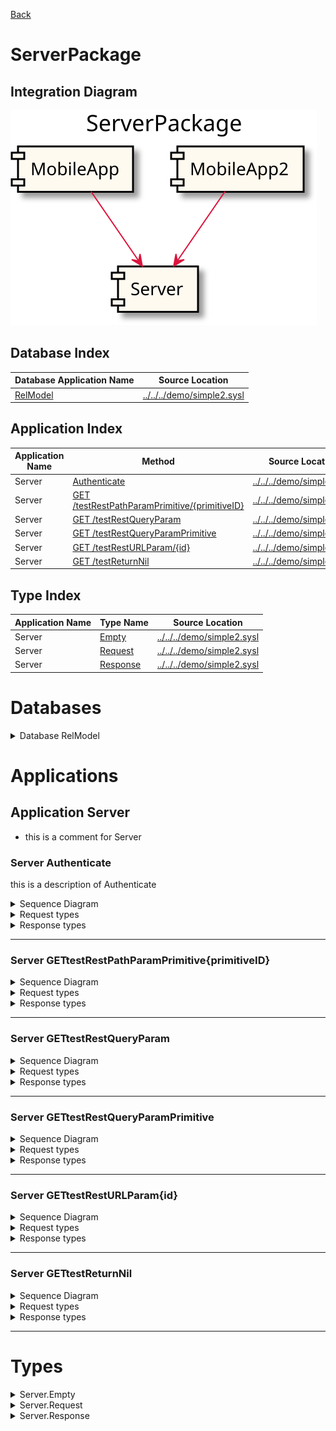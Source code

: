 

[Back](../README.md)


# ServerPackage

## Integration Diagram
![](integration.svg)








## Database Index
| Database Application Name  | Source Location |
----|----
[RelModel](#Database-RelModel) | [../../../demo/simple2.sysl](../../../demo/simple2.sysl)|  


## Application Index
| Application Name | Method | Source Location |
----|----|----
Server | [Authenticate](#Server-Authenticate) | [../../../demo/simple2.sysl](../../../demo/simple2.sysl)|  
Server | [GET /testRestPathParamPrimitive/{primitiveID}](#Server-GETtestRestPathParamPrimitive{primitiveID}) | [../../../demo/simple2.sysl](../../../demo/simple2.sysl)|  
Server | [GET /testRestQueryParam](#Server-GETtestRestQueryParam) | [../../../demo/simple2.sysl](../../../demo/simple2.sysl)|  
Server | [GET /testRestQueryParamPrimitive](#Server-GETtestRestQueryParamPrimitive) | [../../../demo/simple2.sysl](../../../demo/simple2.sysl)|  
Server | [GET /testRestURLParam/{id}](#Server-GETtestRestURLParam{id}) | [../../../demo/simple2.sysl](../../../demo/simple2.sysl)|  
Server | [GET /testReturnNil](#Server-GETtestReturnNil) | [../../../demo/simple2.sysl](../../../demo/simple2.sysl)|  

## Type Index
| Application Name | Type Name | Source Location |
----|----|----
Server | [Empty](#Server.Empty) | [../../../demo/simple2.sysl](../../../demo/simple2.sysl)|
Server | [Request](#Server.Request) | [../../../demo/simple2.sysl](../../../demo/simple2.sysl)|
Server | [Response](#Server.Response) | [../../../demo/simple2.sysl](../../../demo/simple2.sysl)|



# Databases



<details>
<summary>Database RelModel</summary>


![](RelModel/types.svg)
</details>




# Applications







## Application Server

- this is a comment for Server







### Server Authenticate
this is a description of Authenticate

<details>
<summary>Sequence Diagram</summary>

![](Server/authenticate.svg)
</details>

<details>
<summary>Request types</summary>

#### Request types





![](Server/request.svg)



</details>
<details>
<summary>Response types</summary>

#### Response types





![](Server/response.svg)



</details>

---





### Server GETtestRestPathParamPrimitive{primitiveID}


<details>
<summary>Sequence Diagram</summary>

![](Server/gettestrestpathparamprimitive{primitiveid}.svg)
</details>

<details>
<summary>Request types</summary>

#### Request types








#### Path Parameter

![](primitive/stringsimple.svg)



</details>
<details>
<summary>Response types</summary>

#### Response types





![](Server/response.svg)



</details>

---





### Server GETtestRestQueryParam


<details>
<summary>Sequence Diagram</summary>

![](Server/gettestrestqueryparam.svg)
</details>

<details>
<summary>Request types</summary>

#### Request types










#### Query Parameter

![](Server/request.svg)



#### Query Parameter

![](Server/request.svg)

</details>
<details>
<summary>Response types</summary>

#### Response types





![](Server/response.svg)



</details>

---





### Server GETtestRestQueryParamPrimitive


<details>
<summary>Sequence Diagram</summary>

![](Server/gettestrestqueryparamprimitive.svg)
</details>

<details>
<summary>Request types</summary>

#### Request types










#### Query Parameter

![](primitive/stringsimple.svg)

</details>
<details>
<summary>Response types</summary>

#### Response types





![](Server/response.svg)



</details>

---





### Server GETtestRestURLParam{id}


<details>
<summary>Sequence Diagram</summary>

![](Server/gettestresturlparam{id}.svg)
</details>

<details>
<summary>Request types</summary>

#### Request types








#### Path Parameter

![](Server/request.svg)



</details>
<details>
<summary>Response types</summary>

#### Response types





![](Server/response.svg)



</details>

---





### Server GETtestReturnNil


<details>
<summary>Sequence Diagram</summary>

![](Server/gettestreturnnil.svg)
</details>

<details>
<summary>Request types</summary>

#### Request types







</details>
<details>
<summary>Response types</summary>

#### Response types



No Response Types


</details>

---




# Types





<details>
<summary>Server.Empty</summary>

### Server.Empty

- Empty Empty Empty

![](Server/emptysimple.svg)

[Full Diagram](Server/empty.svg)

#### Fields

| Field name | Type | Description |
|----|----|----|

</details>
<details>
<summary>Server.Request</summary>

### Server.Request

- Request Request Request

![](Server/requestsimple.svg)

[Full Diagram](Server/request.svg)

#### Fields

| Field name | Type | Description |
|----|----|----|
| query | sequence of Response | |

</details>
<details>
<summary>Server.Response</summary>

### Server.Response

- Response Response Response

![](Server/responsesimple.svg)

[Full Diagram](Server/response.svg)

#### Fields

| Field name | Type | Description |
|----|----|----|
| balance | MegaDatabase.Empty | |
| query | MegaDatabase.Money | |

</details>

<div class="footer">

